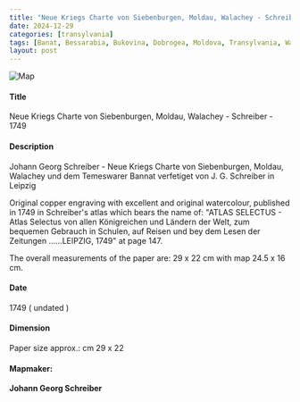 ```yaml
---
title: "Neue Kriegs Charte von Siebenburgen, Moldau, Walachey - Schreiber - 1749 Transylvania Moldavia Walachia"
date: 2024-12-29
categories: [transylvania]
tags: [Banat, Bessarabia, Bukovina, Dobrogea, Moldova, Transylvania, Wallachia]
layout: post
---
```

![Map](/transylvania-digital-antiques/assets/2024-04-07_015555.jpg "Map")
#### Title ####
Neue Kriegs Charte von Siebenburgen, Moldau, Walachey - Schreiber - 1749

#### Description ####
Johann Georg Schreiber - Neue Kriegs Charte von Siebenburgen, Moldau, Walachey und dem Temeswarer Bannat verfetiget von J. G. Schreiber in Leipzig

Original copper engraving with excellent and original watercolour, published in 1749 in Schreiber's atlas which bears the name of: "ATLAS SELECTUS - Atlas Selectus von allen Königreichen und Ländern der Welt, zum bequemen Gebrauch in Schulen, auf Reisen und bey dem Lesen der Zeitungen ......LEIPZIG, 1749" at page 147.

The overall measurements of the paper are: 29 x 22 cm with map 24.5 x 16 cm.

#### Date ####
1749 ( undated )

#### Dimension ####
Paper size approx.: cm 29  x 22

#### Mapmaker: ####
**Johann Georg Schreiber**